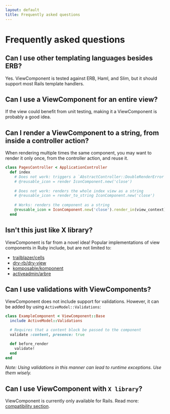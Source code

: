 ```yaml
---
layout: default
title: Frequently asked questions
---
```


# Frequently asked questions

## Can I use other templating languages besides ERB?

Yes. ViewComponent is tested against ERB, Haml, and Slim, but it should support most Rails template handlers.

## Can I use a ViewComponent for an entire view?

If the view could benefit from unit testing, making it a ViewComponent is probably a good idea.

## Can I render a ViewComponent to a string, from inside a controller action?

When rendering multiple times the same component, you may want to render it only once, from the controller action, and reuse it.

```rb
class PagesController < ApplicationController
  def index
    # Does not work: triggers a `AbstractController::DoubleRenderError`
    # @reusable_icon = render IconComponent.new('close')
    
    # Does not work: renders the whole index view as a string
    # @reusable_icon = render_to_string IconComponent.new('close')
  
    # Works: renders the component as a string
    @reusable_icon = IconComponent.new('close').render_in(view_context)
  end
```

## Isn't this just like X library?

ViewComponent is far from a novel idea! Popular implementations of view components in Ruby include, but are not limited to:

- [trailblazer/cells](https://github.com/trailblazer/cells)
- [dry-rb/dry-view](https://github.com/dry-rb/dry-view)
- [komposable/komponent](https://github.com/komposable/komponent)
- [activeadmin/arbre](https://github.com/activeadmin/arbre)

## Can I use validations with ViewComponents?

ViewComponent does not include support for validations. However, it can be added by using `ActiveModel::Validations`:

```ruby
class ExampleComponent < ViewComponent::Base
  include ActiveModel::Validations

  # Requires that a content block be passed to the component
  validate :content, presence: true

  def before_render
    validate!
  end
end
```

_Note: Using validations in this manner can lead to runtime exceptions. Use them wisely._

## Can I use ViewComponent with `X library`?

ViewComponent is currently only available for Rails. Read more: [compatibility section](./compatibility).
